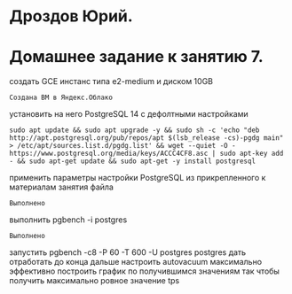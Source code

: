 # Дроздов Юрий.
# Домашнее задание к занятию 7.


создать GCE инстанс типа e2-medium и диском 10GB

    Создана ВМ в Яндекс.Облако


установить на него PostgreSQL 14 с дефолтными настройками

    sudo apt update && sudo apt upgrade -y && sudo sh -c 'echo "deb http://apt.postgresql.org/pub/repos/apt $(lsb_release -cs)-pgdg main" > /etc/apt/sources.list.d/pgdg.list' && wget --quiet -O - https://www.postgresql.org/media/keys/ACCC4CF8.asc | sudo apt-key add - && sudo apt-get update && sudo apt-get -y install postgresql


применить параметры настройки PostgreSQL из прикрепленного к материалам занятия файла

    Выполнено


выполнить pgbench -i postgres

    Выполнено


запустить pgbench -c8 -P 60 -T 600 -U postgres postgres
дать отработать до конца
дальше настроить autovacuum максимально эффективно
построить график по получившимся значениям
так чтобы получить максимально ровное значение tps
